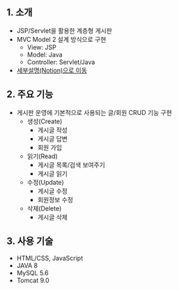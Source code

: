 ## 1. 소개         
- JSP/Servlet을 활용한 계층형 게시판    
- MVC Model 2 설계 방식으로 구현
    + View: JSP
    + Model: Java
    + Controller: Servlet/Java
- [세부설명(Notion)으로 이동](https://diagnostic-octopus-3df.notion.site/JSP-Servlet-82921d34c0e941ed867bc7f14742cea6)

## 2. 주요 기능 
- 게시판 운영에 기본적으로 사용되는 글/회원 CRUD 기능 구현   
    + 생성(Create)
      + 게시글 작성
      + 게시글 답변
      + 회원 가입
    + 읽기(Read)
      + 게시글 목록/검색 보여주기
      + 게시글 읽기
    + 수정(Update)
      + 게시글 수정
      + 회원정보 수정
    + 삭제(Delete)
      + 게시글 삭제 
     
## 3. 사용 기술
- HTML/CSS, JavaScript
- JAVA 8
- MySQL 5.6
- Tomcat 9.0

